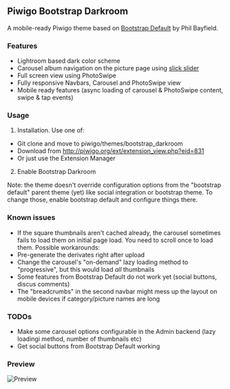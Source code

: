 Piwigo Bootstrap Darkroom
-------------------
A mobile-ready Piwigo theme based on [Bootstrap Default](https://github.com/Philio/bootstrapdefault) by Phil Bayfield.

### Features

* Lightroom based dark color scheme
* Carousel album navigation on the picture page using [slick slider](http://kenwheeler.github.io/slick/)
* Full screen view using PhotoSwipe
* Fully responsive Navbars, Carousel and PhotoSwipe view
* Mobile ready features (async loading of carousel & PhotoSwipe content, swipe & tap events) 

### Usage

1. Installation. Use one of:
 * Git clone and move to piwigo/themes/bootstrap_darkroom
 * Download from http://piwigo.org/ext/extension_view.php?eid=831
 * Or just use the Extension Manager
2. Enable Bootstrap Darkroom

Note: the theme doesn't override configuration options from the "bootstrap default" parent theme (yet)
like social integration or bootstrap theme. To change those, enable bootstrap default and configure things there.

### Known issues

* If the square thumbnails aren't cached already, the carousel sometimes fails to load them on initial page load.
You need to scroll once to load them. Possible workarounds:
 * Pre-generate the derivates right after upload
 * Change the carousel's "on-demand" lazy loading method to "progressive", but this would load _all_ thumbnails
* Some features from Bootstrap Default do not work yet (social buttons, discus comments)
* The "breadcrumbs" in the second navbar might mess up the layout on mobile devices if category/picture names are long

### TODOs

* Make some carousel options configurable in the Admin backend (lazy loadingi method, number of thumbnails etc)
* Get social buttons from Bootstrap Default working

### Preview

![Preview](https://raw.githubusercontent.com/tkuther/piwigo-bootstrap-darkroom/master/screenshot.png)
